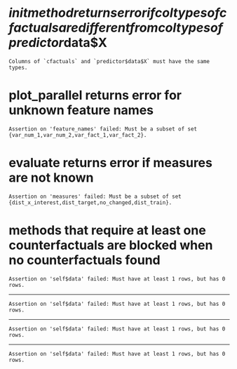 # $init method returns error if coltypes of cfactuals are different from coltypes of predictor$data$X

    Columns of `cfactuals` and `predictor$data$X` must have the same types.

# plot_parallel returns error for unknown feature names

    Assertion on 'feature_names' failed: Must be a subset of set {var_num_1,var_num_2,var_fact_1,var_fact_2}.

# evaluate returns error if measures are not known

    Assertion on 'measures' failed: Must be a subset of set {dist_x_interest,dist_target,no_changed,dist_train}.

# methods that require at least one counterfactuals are blocked when no counterfactuals found

    Assertion on 'self$data' failed: Must have at least 1 rows, but has 0 rows.

---

    Assertion on 'self$data' failed: Must have at least 1 rows, but has 0 rows.

---

    Assertion on 'self$data' failed: Must have at least 1 rows, but has 0 rows.

---

    Assertion on 'self$data' failed: Must have at least 1 rows, but has 0 rows.

